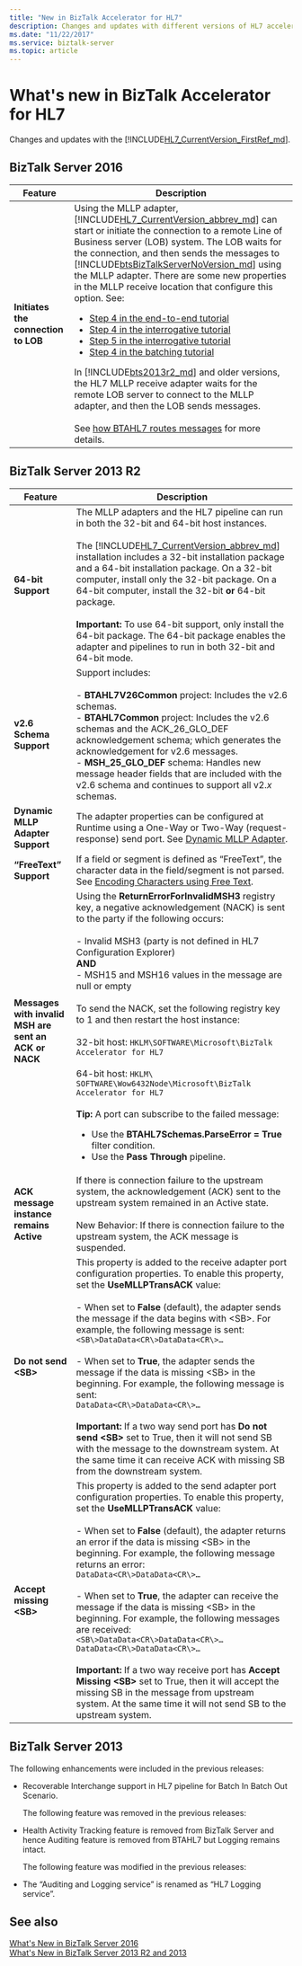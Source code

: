 ```yaml
---
title: "New in BizTalk Accelerator for HL7"
description: Changes and updates with different versions of HL7 accelerator in BizTalk Server
ms.date: "11/22/2017"
ms.service: biztalk-server
ms.topic: article
---
```

# What's new in BizTalk Accelerator for HL7
Changes and updates with the [!INCLUDE[HL7_CurrentVersion_FirstRef_md](../../includes/hl7-currentversion-firstref-md.md)]. 

## BizTalk Server 2016

|               Feature               |                                                                                                                                                                                                                                                                                                                                                                                                                                                                                                                                                                                                                                                                                                                                                            Description                                                                                                                                                                                                                                                                                                                                                                                                                                                                                                                                                                                                                                                                                                                                                             |
|-------------------------------------|------------------------------------------------------------------------------------------------------------------------------------------------------------------------------------------------------------------------------------------------------------------------------------------------------------------------------------------------------------------------------------------------------------------------------------------------------------------------------------------------------------------------------------------------------------------------------------------------------------------------------------------------------------------------------------------------------------------------------------------------------------------------------------------------------------------------------------------------------------------------------------------------------------------------------------------------------------------------------------------------------------------------------------------------------------------------------------------------------------------------------------------------------------------------------------------------------------------------------------------------------------------------------------------------------------------------------------------------------------------------------------------------------------------------------------------------------------------------------------------------------------------------------------|
| **Initiates the connection to LOB** | Using the MLLP adapter, [!INCLUDE[HL7_CurrentVersion_abbrev_md](../../includes/hl7-currentversion-abbrev-md.md)] can start or initiate the connection to a remote Line of Business server (LOB) system. The LOB waits for the connection, and then sends the messages to [!INCLUDE[btsBizTalkServerNoVersion_md](../../includes/btsbiztalkservernoversion-md.md)] using the MLLP adapter. There are some new properties in the MLLP receive location that configure this option. See: <br/><ul><li>[Step 4 in the end-to-end tutorial](../../adapters-and-accelerators/accelerator-hl7/step-4-create-receive-port-to-accept-adt^a03-messages-from-adt-using-mllp.md)</li><li>[Step 4 in the interrogative tutorial](../../adapters-and-accelerators/accelerator-hl7/step-4-create-the-receive-port-for-accepting-adt-query-messages.md)</li><li>[Step 5 in the interrogative tutorial](../../adapters-and-accelerators/accelerator-hl7/step-5-create-the-receive-port-for-accepting-his-messages.md)</li><li>[Step 4 in the batching tutorial](../../adapters-and-accelerators/accelerator-hl7/step-4-create-a-receive-port-for-accepting-the-batch-message.md)</li></ul>In [!INCLUDE[bts2013r2_md](../../includes/bts2013r2-md.md)] and older versions, the HL7 MLLP receive adapter waits for the remote LOB server to connect to the MLLP adapter, and then the LOB sends messages. <br/><br/>See [how BTAHL7 routes messages](../../adapters-and-accelerators/accelerator-hl7/how-btahl7-routes-messages.md) for more details. |

## BizTalk Server 2013 R2  
  
|                        Feature                        |                                                                                                                                                                                                                                                                                                                                                                                                                       Description                                                                                                                                                                                                                                                                                                                                                                                                                       |
|-------------------------------------------------------|---------------------------------------------------------------------------------------------------------------------------------------------------------------------------------------------------------------------------------------------------------------------------------------------------------------------------------------------------------------------------------------------------------------------------------------------------------------------------------------------------------------------------------------------------------------------------------------------------------------------------------------------------------------------------------------------------------------------------------------------------------------------------------------------------------------------------------------------------------|
|                  **64-bit Support**                   |                                                                                                                            The MLLP adapters and the HL7 pipeline can run in both the 32-bit and 64-bit host instances.<br /><br /> The [!INCLUDE[HL7_CurrentVersion_abbrev_md](../../includes/hl7-currentversion-abbrev-md.md)] installation includes a 32-bit installation package and a 64-bit installation package. On a 32-bit computer, install only the 32-bit package. On a 64-bit computer, install the 32-bit **or** 64-bit package. <br/><br/>**Important:**  To use 64-bit support, only install the 64-bit package. The 64-bit package enables the adapter and pipelines to run in both 32-bit and 64-bit mode.                                                                                                                            |
|                **v2.6 Schema Support**                |                                                                                                                                                                                                                 Support includes:<br /><br /> -   **BTAHL7V26Common** project: Includes the v2.6 schemas.<br />-   **BTAHL7Common** project: Includes the v2.6 schemas and the ACK_26_GLO_DEF acknowledgement schema; which generates the acknowledgement for v2.6 messages.<br />-   **MSH_25_GLO_DEF** schema: Handles new message header fields that are included with the v2.6 schema and continues to support all v2.*x* schemas.                                                                                                                                                                                                                  |
|           **Dynamic MLLP Adapter Support**            |                                                                                                                                                                                                                                                                                                                    The adapter properties can be configured at Runtime using a One-Way or Two-Way (request-response) send port. See [Dynamic MLLP Adapter](../../adapters-and-accelerators/accelerator-hl7/dynamic-mllp-adapter.md).                                                                                                                                                                                                                                                                                                                    |
|                **“FreeText” Support**                 |                                                                                                                                                                                                                                                                                                        If a field or segment is defined as “FreeText”, the character data in the field/segment is not parsed. See [Encoding Characters using Free Text](../../adapters-and-accelerators/accelerator-hl7/encoding-characters-using-free-text.md).                                                                                                                                                                                                                                                                                                        |
| **Messages with invalid MSH are sent an ACK or NACK** |                                 Using the **ReturnErrorForInvalidMSH3** registry key, a negative acknowledgement (NACK) is sent to the party if the following occurs:<br /><br /> -   Invalid MSH3 (party is not defined in HL7 Configuration Explorer) <br />    **AND**<br />-   MSH15 and MSH16 values in the message are null or empty<br /><br /> To send the NACK, set the following registry key to 1 and then restart the host instance:<br /><br /> 32-bit host: `HKLM\SOFTWARE\Microsoft\BizTalk Accelerator for HL7`<br /><br /> 64-bit host: `HKLM\ SOFTWARE\Wow6432Node\Microsoft\BizTalk Accelerator for HL7` <br/><br/>**Tip:**  A port can subscribe to the failed message: <ul><li>Use the **BTAHL7Schemas.ParseError = True** filter condition.</li><li>Use the **Pass Through** pipeline.</li></ul>                                  |
|        **ACK message instance remains Active**        |                                                                                                                                                                                                                                                                                                If there is connection failure to the upstream system, the acknowledgement (ACK) sent to the upstream system remained in an Active state.<br /><br /> New Behavior: If there is connection failure to the upstream system, the ACK message is suspended.                                                                                                                                                                                                                                                                                                 |
|                **Do not send \<SB\>**                 |                               This property is added to the receive adapter port configuration properties. To enable this property, set the **UseMLLPTransACK** value:<br /><br /> -   When set to **False** (default), the adapter sends the message if the data begins with \<SB\>. For example, the following message is sent:<br /> `<SB\>DataData<CR\>DataData<CR\>…`<br/><br />-   When set to **True**, the adapter sends the message if the data is missing \<SB\> in the beginning. For example, the following message is sent:<br /> `DataData<CR\>DataData<CR\>…` <br/><br/>**Important:**  If a two way send port has **Do not send \<SB\>** set to True, then it will not send SB with the message to the downstream system. At the same time it can receive ACK with missing SB from the downstream system.                               |
|               **Accept missing \<SB\>**               | This property is added to the send adapter port configuration properties. To enable this property, set the **UseMLLPTransACK** value:<br /><br /> -   When set to **False** (default), the adapter returns an error if the data is missing \<SB\> in the beginning. For example, the following message returns an error:<br /> `DataData<CR\>DataData<CR\>…`<br/><br />-   When set to **True**, the adapter can receive the message if the data is missing \<SB\> in the beginning. For example, the following messages are received:<br /> `<SB\>DataData<CR\>DataData<CR\>…` <br />`DataData<CR\>DataData<CR\>…` <br/><br/>**Important:**  If a two way receive port has **Accept Missing \<SB\>** set to True, then it will accept the missing SB in the message from upstream system. At the same time it will not send SB to the upstream system. |
  
## BizTalk Server 2013  
  
 The following enhancements were included in the previous releases:  
  
- Recoverable Interchange support in HL7 pipeline for Batch In Batch Out Scenario.  
  
  The following feature was removed in the previous releases:  
  
- Health Activity Tracking feature is removed from BizTalk Server and hence Auditing feature is removed from BTAHL7 but Logging remains intact.  
  
  The following feature was modified in the previous releases:  
  
- The “Auditing and Logging service” is renamed as “HL7 Logging service”.  

## See also

[What's New in BizTalk Server 2016](../../install-and-config-guides/what-s-new-in-biztalk-server-2016.md)  
[What's New in BizTalk Server 2013 R2 and 2013](../../install-and-config-guides/what-s-new-in-biztalk-server-2013-and-2013-r2.md)